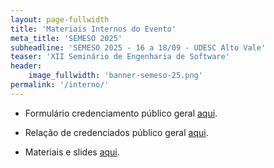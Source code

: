 ```yaml
---
layout: page-fullwidth
title: 'Materiais Internos do Evento'
meta_title: 'SEMESO 2025'
subheadline: 'SEMESO 2025 - 16 a 18/09 - UDESC Alto Vale'
teaser: 'XII Seminário de Engenharia de Software'
header:
    image_fullwidth: 'banner-semeso-25.png'
permalink: '/interno/'
---
```

-   Formulário credenciamento público geral [aqui][credexterno].

-   Relação de credenciados público geral [aqui][inscritosgeral].

-   Materiais e slides [aqui][slides].

[slides]: https://drive.google.com/drive/folders/1notLLgdAmqyKlZ9htIhOI_ArhUVHm8e6?usp=drive_link
[credexterno]: https://forms.office.com/r/WFb7xTghig
[inscritosgeral]: https://udesc-my.sharepoint.com/:x:/g/personal/03999436921_udesc_br/ESKR5zjZDYBDqugASQkk2JsBrbpB9QvgggL0rNgc09520w?e=dqiQ4P
